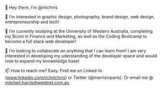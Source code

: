 👋 Hey there, I’m @mtchrrs

👀 I’m interested in graphic design, photography, brand design, web design, entrepreneurship and tech!


🌱 I’m currently studying at the University of Western Australia, completing my Bcom in Finance and Marketing, as well as the Coding Bootcamp to become a full stack web developer!

💞️ I’m looking to collaborate on anything that I can learn from! I am very interested in developing my uderstanding of the developer space and would lvoe to expand my knoweledge base!

📫 How to reach me? Easy. Find me on Linked-In (www.linkedin.com/in/mtchrrs) or Twitter (@marrisinparis). Or email me @ mitchell.harris@westnet.com.au

<!---
mtchrrs/mtchrrs is a ✨ special ✨ repository because its `README.md` (this file) appears on your GitHub profile.
You can click the Preview link to take a look at your changes.
--->
